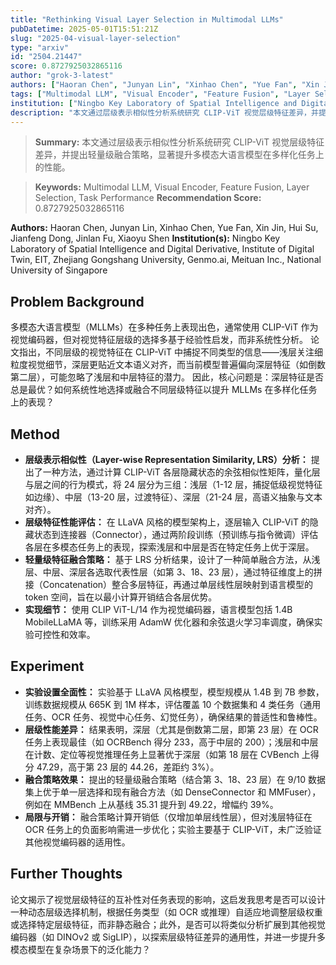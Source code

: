 ```yaml
---
title: "Rethinking Visual Layer Selection in Multimodal LLMs"
pubDatetime: 2025-05-01T15:51:21Z
slug: "2025-04-visual-layer-selection"
type: "arxiv"
id: "2504.21447"
score: 0.8727925032865116
author: "grok-3-latest"
authors: ["Haoran Chen", "Junyan Lin", "Xinhao Chen", "Yue Fan", "Xin Jin", "Hui Su", "Jianfeng Dong", "Jinlan Fu", "Xiaoyu Shen"]
tags: ["Multimodal LLM", "Visual Encoder", "Feature Fusion", "Layer Selection", "Task Performance"]
institution: ["Ningbo Key Laboratory of Spatial Intelligence and Digital Derivative, Institute of Digital Twin, EIT", "Zhejiang Gongshang University", "Genmo.ai", "Meituan Inc.", "National University of Singapore"]
description: "本文通过层级表示相似性分析系统研究 CLIP-ViT 视觉层级特征差异，并提出轻量级融合策略，显著提升多模态大语言模型在多样化任务上的性能。"
---
```


> **Summary:** 本文通过层级表示相似性分析系统研究 CLIP-ViT 视觉层级特征差异，并提出轻量级融合策略，显著提升多模态大语言模型在多样化任务上的性能。 

> **Keywords:** Multimodal LLM, Visual Encoder, Feature Fusion, Layer Selection, Task Performance
> **Recommendation Score:** 0.8727925032865116

**Authors:** Haoran Chen, Junyan Lin, Xinhao Chen, Yue Fan, Xin Jin, Hui Su, Jianfeng Dong, Jinlan Fu, Xiaoyu Shen
**Institution(s):** Ningbo Key Laboratory of Spatial Intelligence and Digital Derivative, Institute of Digital Twin, EIT, Zhejiang Gongshang University, Genmo.ai, Meituan Inc., National University of Singapore

## Problem Background

多模态大语言模型（MLLMs）在多种任务上表现出色，通常使用 CLIP-ViT 作为视觉编码器，但对视觉特征层级的选择多基于经验性启发，而非系统性分析。
论文指出，不同层级的视觉特征在 CLIP-ViT 中捕捉不同类型的信息——浅层关注细粒度视觉细节，深层更贴近文本语义对齐，而当前模型普遍偏向深层特征（如倒数第二层），可能忽略了浅层和中层特征的潜力。
因此，核心问题是：深层特征是否总是最优？如何系统性地选择或融合不同层级特征以提升 MLLMs 在多样化任务上的表现？

## Method

*   **层级表示相似性（Layer-wise Representation Similarity, LRS）分析：** 提出了一种方法，通过计算 CLIP-ViT 各层隐藏状态的余弦相似性矩阵，量化层与层之间的行为模式，将 24 层分为三组：浅层（1-12 层，捕捉低级视觉特征如边缘）、中层（13-20 层，过渡特征）、深层（21-24 层，高语义抽象与文本对齐）。
*   **层级特征性能评估：** 在 LLaVA 风格的模型架构上，逐层输入 CLIP-ViT 的隐藏状态到连接器（Connector），通过两阶段训练（预训练与指令微调）评估各层在多模态任务上的表现，探索浅层和中层是否在特定任务上优于深层。
*   **轻量级特征融合策略：** 基于 LRS 分析结果，设计了一种简单融合方法，从浅层、中层、深层各选取代表性层（如第 3、18、23 层），通过特征维度上的拼接（Concatenation）整合多层特征，再通过单层线性层映射到语言模型的 token 空间，旨在以最小计算开销结合各层优势。
*   **实现细节：** 使用 CLIP ViT-L/14 作为视觉编码器，语言模型包括 1.4B MobileLLaMA 等，训练采用 AdamW 优化器和余弦退火学习率调度，确保实验可控性和效率。

## Experiment

*   **实验设置全面性：** 实验基于 LLaVA 风格模型，模型规模从 1.4B 到 7B 参数，训练数据规模从 665K 到 1M 样本，评估覆盖 10 个数据集和 4 类任务（通用任务、OCR 任务、视觉中心任务、幻觉任务），确保结果的普适性和鲁棒性。
*   **层级性能差异：** 结果表明，深层（尤其是倒数第二层，即第 23 层）在 OCR 任务上表现最佳（如 OCRBench 得分 233，高于中层的 200）；浅层和中层在计数、定位等视觉推理任务上显著优于深层（如第 18 层在 CVBench 上得分 47.29，高于第 23 层的 44.26，差距约 3%）。
*   **融合策略效果：** 提出的轻量级融合策略（结合第 3、18、23 层）在 9/10 数据集上优于单一层选择和现有融合方法（如 DenseConnector 和 MMFuser），例如在 MMBench 上从基线 35.31 提升到 49.22，增幅约 39%。
*   **局限与开销：** 融合策略计算开销低（仅增加单层线性层），但对浅层特征在 OCR 任务上的负面影响需进一步优化；实验主要基于 CLIP-ViT，未广泛验证其他视觉编码器的适用性。

## Further Thoughts

论文揭示了视觉层级特征的互补性对任务表现的影响，这启发我思考是否可以设计一种动态层级选择机制，根据任务类型（如 OCR 或推理）自适应地调整层级权重或选择特定层级特征，而非静态融合；此外，是否可以将类似分析扩展到其他视觉编码器（如 DINOv2 或 SigLIP），以探索层级特征差异的通用性，并进一步提升多模态模型在复杂场景下的泛化能力？